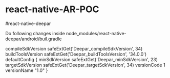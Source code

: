 # react-native-AR-POC

#react-native-deepar

Do following changes inside node_modules/react-native-deepar/android/buil.gradle

 compileSdkVersion safeExtGet('Deepar_compileSdkVersion', 34)
  buildToolsVersion safeExtGet('Deepar_buildToolsVersion', '34.0.0')
  defaultConfig {
    minSdkVersion safeExtGet('Deepar_minSdkVersion', 23)
    targetSdkVersion safeExtGet('Deepar_targetSdkVersion', 34)
    versionCode 1
    versionName "1.0"
  }